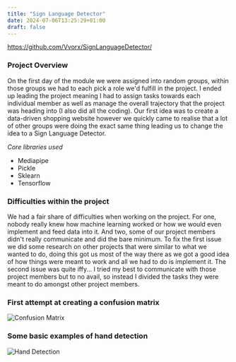 ```yaml
---
title: "Sign Language Detector"
date: 2024-07-06T13:25:29+01:00
draft: false
---
```


<https://github.com/Vvorx/SignLanguageDetector/>

### Project Overview
On the first day of the module we were assigned into random groups, within those groups we had to each pick a role we'd fulfill in the project. I ended up leading the project meaning I had to assign tasks towards each individual member as well as manage the overall trajectory that the project was heading into (I also did all the coding). Our first idea was to create a data-driven shopping website however we quickly came to realise that a lot of other groups were doing the exact same thing leading us to change the idea to a Sign Language Detector. 

*Core libraries used*
 - Mediapipe
 - Pickle
 - Sklearn
 - Tensorflow
 
 ### Difficulties within the project
We had a fair share of difficulties when working on the project. For one, nobody really knew how machine learning worked or how we would even implement and feed data into it. And two, some of our project members didn't really communicate and did the bare minimum. To fix the first issue we did some research on other projects that were similar to what we wanted to do, doing this got us most of the way there as we got a good idea of how things were meant to work and all we had to do is implement it. The second issue was quite iffy... I tried my best to communicate with those project members but to no avail, so instead I divided the tasks they were meant to do amongst other project members.
 
 ### First attempt at creating a confusion matrix
 ![Confusion Matrix](/confusionmatrix.jpg)
 
 ### Some basic examples of hand detection
 ![Hand Detection](/handsigns.jpg)
 

